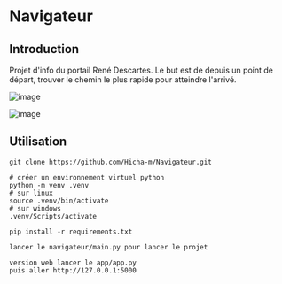 # Navigateur

## Introduction

Projet d'info du portail René Descartes.
Le but est de depuis un point de départ, trouver le chemin le plus rapide pour atteindre l'arrivé.

![image](https://github.com/Hicha-m/Navigateur/assets/68863445/45b76116-7b39-46c5-b9a9-4c67a6d07d39)

![image](https://github.com/Hicha-m/Navigateur/assets/68863445/96d72c71-b5bd-4256-bb48-83b2f458135d)

## Utilisation

```
git clone https://github.com/Hicha-m/Navigateur.git

# créer un environnement virtuel python 
python -m venv .venv
# sur linux
source .venv/bin/activate
# sur windows
.venv/Scripts/activate

pip install -r requirements.txt

lancer le navigateur/main.py pour lancer le projet

version web lancer le app/app.py
puis aller http://127.0.0.1:5000
```

